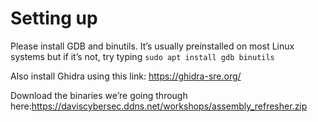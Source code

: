 # Setting up

Please install GDB and binutils. It’s usually preinstalled on most Linux systems but if it’s not, try typing
		`sudo apt install gdb binutils`

Also install Ghidra using this link: https://ghidra-sre.org/

Download the binaries we’re going through here:https://daviscybersec.ddns.net/workshops/assembly_refresher.zip

